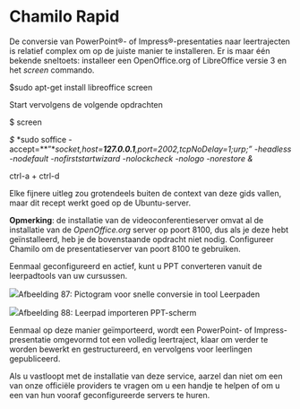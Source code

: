 # Chamilo Rapid

De conversie van PowerPoint®- of Impress®-presentaties naar leertrajecten is relatief complex om op de juiste manier te installeren. Er is maar één bekende sneltoets: installeer een OpenOffice.org of LibreOffice versie 3 en het *screen* commando.

$sudo apt-get install libreoffice screen

Start vervolgens de volgende opdrachten

$ screen

*$* *sudo soffice -accept=**”**socket,host=**127.0.0.1**,port=2002,tcpNoDelay=1;urp;”* *-headless -nodefault* *-nofirststartwizard* *-nolockcheck -nologo* *-norestore* *&*

ctrl-a + ctrl-d

Elke fijnere uitleg zou grotendeels buiten de context van deze gids vallen, maar dit recept werkt goed op de Ubuntu-server.

**Opmerking**: de installatie van de videoconferentieserver omvat al de installatie van de *OpenOffice.org* server op poort 8100, dus als je deze hebt geïnstalleerd, heb je de bovenstaande opdracht niet nodig. Configureer Chamilo om de presentatieserver van poort 8100 te gebruiken.

Eenmaal geconfigureerd en actief, kunt u PPT converteren vanuit de leerpadtools van uw cursussen.

![](../../.gitbook/assets/images66.png)Afbeelding 87: Pictogram voor snelle conversie in tool Leerpaden

![](../../.gitbook/assets/images67.png)Afbeelding 88: Leerpad importeren PPT-scherm

Eenmaal op deze manier geïmporteerd, wordt een PowerPoint- of Impress-presentatie omgevormd tot een volledig leertraject, klaar om verder te worden bewerkt en gestructureerd, en vervolgens voor leerlingen gepubliceerd.

Als u vastloopt met de installatie van deze service, aarzel dan niet om een van onze officiële providers te vragen om u een handje te helpen of om u een van hun vooraf geconfigureerde servers te huren.

